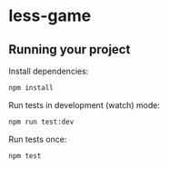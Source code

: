 
# less-game

## Running your project

Install dependencies:

```bash
npm install
```

Run tests in development (watch) mode:

```bash
npm run test:dev
```

Run tests once:

```bash
npm test
```
